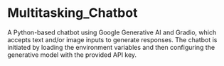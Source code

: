 # Multitasking_Chatbot
A Python-based chatbot using Google Generative AI and Gradio, which accepts text and/or image inputs to generate responses.
The chatbot is initiated by loading the environment variables and then configuring the generative model with the provided API key.
